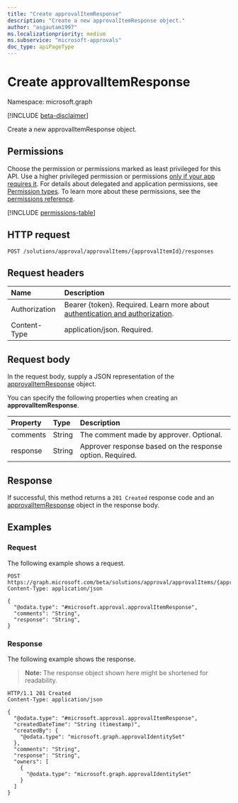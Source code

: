 ```yaml
---
title: "Create approvalItemResponse"
description: "Create a new approvalItemResponse object."
author: "asgautam1997"
ms.localizationpriority: medium
ms.subservice: "microsoft-approvals"
doc_type: apiPageType
---
```


# Create approvalItemResponse

Namespace: microsoft.graph

[!INCLUDE [beta-disclaimer](../../includes/beta-disclaimer.md)]

Create a new approvalItemResponse object.

## Permissions

Choose the permission or permissions marked as least privileged for this API. Use a higher privileged permission or permissions [only if your app requires it](/graph/permissions-overview#best-practices-for-using-microsoft-graph-permissions). For details about delegated and application permissions, see [Permission types](/graph/permissions-overview#permission-types). To learn more about these permissions, see the [permissions reference](/graph/permissions-reference).

<!-- {
  "blockType": "permissions",
  "name": "approvalitem-post-responses-permissions"
}
-->
[!INCLUDE [permissions-table](../includes/permissions/approvalitem-post-responses-permissions.md)]

## HTTP request

<!-- {
  "blockType": "ignored"
}
-->
``` http
POST /solutions/approval/approvalItems/{approvalItemId}/responses
```

## Request headers

|Name|Description|
|:---|:---|
|Authorization|Bearer {token}. Required. Learn more about [authentication and authorization](/graph/auth/auth-concepts).|
|Content-Type|application/json. Required.|

## Request body

In the request body, supply a JSON representation of the [approvalItemResponse](../resources/approvalitemresponse.md) object.

You can specify the following properties when creating an **approvalItemResponse**.

|Property|Type|Description|
|:---|:---|:---|
|comments|String|The comment made by approver. Optional.|
|response|String|Approver response based on the response option. Required.|


## Response

If successful, this method returns a `201 Created` response code and an [approvalItemResponse](../resources/approvalitemresponse.md) object in the response body.

## Examples

### Request

The following example shows a request.
<!-- {
  "blockType": "request",
  "name": "create_approvalitemresponse_from_"
}
-->
``` http
POST https://graph.microsoft.com/beta/solutions/approval/approvalItems/{approvalItemId}/responses
Content-Type: application/json

{
  "@odata.type": "#microsoft.approval.approvalItemResponse",
  "comments": "String",
  "response": "String",
}
```


### Response

The following example shows the response.
>**Note:** The response object shown here might be shortened for readability.
<!-- {
  "blockType": "response",
  "truncated": true,
  "@odata.type": "microsoft.approval.approvalItemResponse"
}
-->
``` http
HTTP/1.1 201 Created
Content-Type: application/json

{
  "@odata.type": "#microsoft.approval.approvalItemResponse",
  "createdDateTime": "String (timestamp)",
  "createdBy": {
    "@odata.type": "microsoft.graph.approvalIdentitySet"
  },
  "comments": "String",
  "response": "String",
  "owners": [
    {
      "@odata.type": "microsoft.graph.approvalIdentitySet"
    }
  ]
}
```

